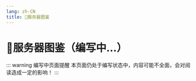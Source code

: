 ```yaml
---
lang: zh-CN
title: 📜服务器图鉴
---
```

# 📜服务器图鉴（编写中...）

::: warning 编写中页面提醒
本页面仍处于编写状态中，内容可能不全面，会对阅读造成一定的影响！
:::